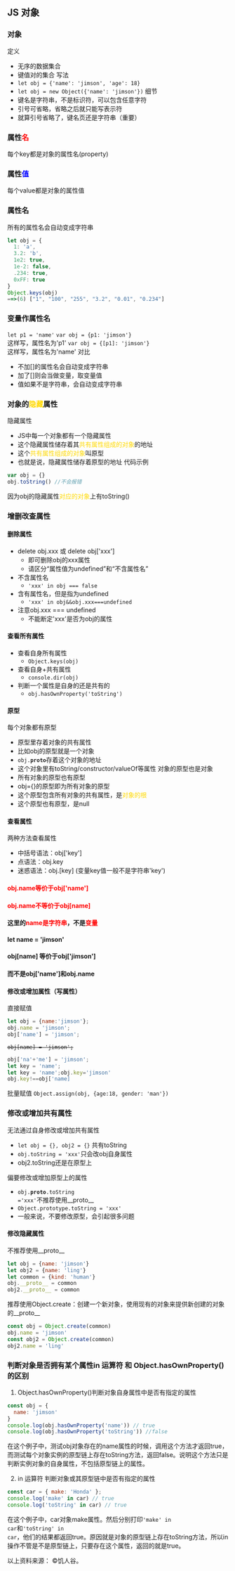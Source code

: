 ## JS 对象
### 对象
  定义
- 无序的数据集合
- 键值对的集合
  写法
- <code>let obj = {'name': 'jimson', 'age': 18}</code>
- <code>let obj = new Object({'name': 'jimson'})</code>
  细节
- 键名是字符串，不是标识符，可以包含任意字符
- 引号可省略，省略之后就只能写表示符
- 就算引号省略了，键名页还是字符串（重要）
### 属性<font color="red">名</font>
每个key都是对象的属性名(property)
### 属性<font color="blue">值</font>
每个value都是对象的属性值
### 属性名
所有的属性名会自动变成字符串
```js
let obj = {
  1: 'a',
  3.2: 'b',
  1e2: true,
  1e-2: false,
  .234: true,
  0xFF: true
}
Object.keys(obj)
==>(6) ["1", "100", "255", "3.2", "0.01", "0.234"]
```
### 变量作属性名
<code>let p1 = 'name'</code>
<code>var obj = {p1: 'jimson'} </code>这样写，属性名为'p1'
<code>var obj = {[p1]: 'jimson'} </code>这样写，属性名为'name'
  对比

- 不加[]的属性名会自动变成字符串
- 加了[]则会当做变量，取变量值
- 值如果不是字符串，会自动变成字符串
### 对象的<font color=#FFD900>隐藏</font>属性
隐藏属性
- JS中每一个对象都有一个隐藏属性
- 这个隐藏属性储存着其<font color=#FFD900>共有属性组成的对象</font>的地址
- 这个<font color=#FFD900>共有属性组成的对象</font>叫原型
- 也就是说，隐藏属性储存着原型的地址
代码示例
```js
var obj = {}
obj.toString() //不会报错
```
因为obj的隐藏属性<font color=#FFD900>对应的对象</font>上有toString()
### 增删改查属性
#### 删除属性
- delete obj.xxx 或 delete obj['xxx']
  - 即可删除obj的xxx属性
  - 请区分“属性值为undefined”和“不含属性名”
- 不含属性名
  - <code>'xxx' in obj === false </code>
- 含有属性名，但是指为undefined
  - <code>'xxx' in obj&&obj.xxx===undefined</code>
- 注意obj.xxx === undefined
  - 不能断定'xxx'是否为obj的属性
#### 查看所有属性
- 查看自身所有属性
  - <code>Object.keys(obj)</code>
- 查看自身+共有属性
  - <code>console.dir(obj)</code>
- 判断一个属性是自身的还是共有的
  - <code>obj.hasOwnProperty('toString')</code>
#### 原型
每个对象都有原型
- 原型里存着对象的共有属性
- 比如obj的原型就是一个对象
- <code>obj.__proto__</code>存着这个对象的地址
- 这个对象里有toString/constructor/valueOf等属性
对象的原型也是对象
- 所有对象的原型也有原型
- obj={}的原型即为所有对象的原型
- 这个原型包含所有对象的共有属性，是<font color=#FFD900>对象的根</font>
- 这个原型也有原型，是null
#### 查看属性
两种方法查看属性
- 中括号语法：obj['key']
- 点语法：obj.key
- 迷惑语法：obj.[key] (变量key值一般不是字符串'key')
#### <font color="red">obj.name等价于obj['name']</font>
#### <font color="red">obj.name不等价于obj[name]</font>
#### 这里的<font color="red">name是字符串</font>，不是<font color="red">变量</font>
#### let name = 'jimson'
#### obj[name] 等价于obj['jimson']
#### 而不是obj['name']和obj.name
#### 修改或增加属性（写属性）
直接赋值
```js
let obj = {name:'jimson'};
obj.name = 'jimson';
obj['name'] = 'jimson';
```
<code>~~obj[name] = 'jimson';~~</code>
```js
obj['na'+'me'] = 'jimson';
let key = 'name';
let key = 'name';obj.key='jimson'
obj.key!==obj['name]
```
批量赋值
<code>Object.assign(obj, {age:18, gender: 'man'})</code>
### 修改或增加共有属性
无法通过自身修改或增加共有属性

- <code>let obj = {}, obj2 = {}</code> 共有toString
- <code>obj.toString = 'xxx'</code>只会改obj自身属性
- obj2.toString还是在原型上

偏要修改或增加原型上的属性
- <code>obj.__proto__.toString ='xxx'</code>不推荐使用__proto__
- <code>Object.prototype.toString = 'xxx'</code>
- 一般来说，不要修改原型，会引起很多问题
#### 修改隐藏属性
不推荐使用__proto__
```js
let obj = {name: 'jimson'}
let obj2 = {name: 'ling'}
let common = {kind: 'human'}
obj.__proto__ = common
obj2.__proto__ = common
```
推荐使用Object.create：创建一个新对象，使用现有的对象来提供新创建的对象的__proto__
```js
const obj = Object.create(common)
obj.name = 'jimson'
const obj2 = Object.create(common)
obj2.name = 'ling'
```
### 判断对象是否拥有某个属性in 运算符 和 Object.hasOwnProperty()的区别
1. Object.hasOwnProperty()判断对象自身属性中是否有指定的属性
```js
const obj = {
  name: 'jimson'
}
console.log(obj.hasOwnProperty('name')) // true
console.log(obj.hasOwnProperty('toString')) //false
```
在这个例子中，测试obj对象存在的name属性的时候，调用这个方法才返回true，而测试每个对象实例的原型链上存在toString方法，返回false。说明这个方法只是判断实例对象的自身属性，不包括原型链上的属性。

2. in 运算符 判断对象或其原型链中是否有指定的属性
```js
const car = { make: 'Honda' };
console.log('make' in car) // true
console.log('toString' in car) // true
```
在这个例子中，car对象make属性。然后分别打印<code>'make' in car</code>和<code>'toString' in car</code>，他们的结果都返回true。原因就是对象的原型链上存在toString方法，所以in操作不管是不是原型链上，只要存在这个属性，返回的就是true。

以上资料来源： &copy;饥人谷。
